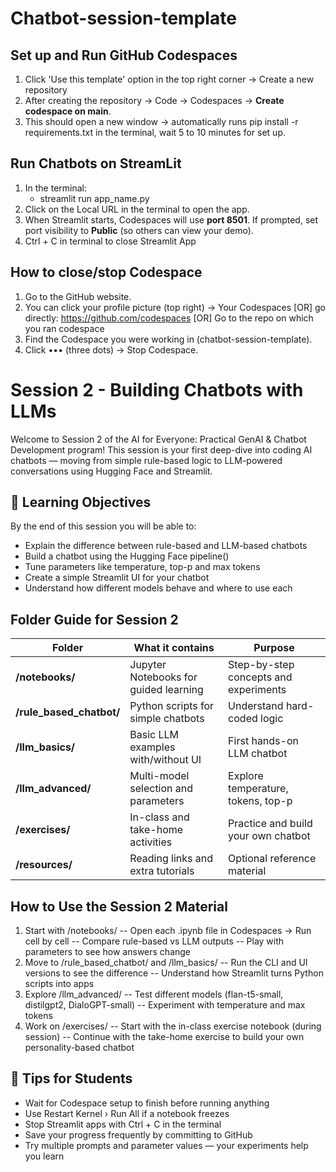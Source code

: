 # Chatbot-session-template

## Set up and Run GitHub Codespaces
1) Click 'Use this template' option in the top right corner -> Create a new repository
2) After creating the repository → Code → Codespaces → **Create codespace on main**.
3) This should open a new window -> automatically runs pip install -r requirements.txt in the terminal, wait 5 to 10 minutes for set up.

## Run Chatbots on StreamLit
1) In the terminal:
   - streamlit run app_name.py
2) Click on the Local URL in the terminal to open the app.
3)  When Streamlit starts, Codespaces will use **port 8501**.
   If prompted, set port visibility to **Public** (so others can view your demo).
4) Ctrl + C in terminal to close Streamlit App

## How to close/stop Codespace
1. Go to the GitHub website.
2. You can click your profile picture (top right) → Your Codespaces [OR] go directly: https://github.com/codespaces [OR] Go to the repo on which you ran codespace
3. Find the Codespace you were working in (chatbot-session-template).
4. Click ••• (three dots) → Stop Codespace.

# Session 2 - Building Chatbots with LLMs
Welcome to Session 2 of the AI for Everyone: Practical GenAI & Chatbot Development program!
This session is your first deep-dive into coding AI chatbots — moving from simple rule-based logic to LLM-powered conversations using Hugging Face and Streamlit.

## 🎯 Learning Objectives
By the end of this session you will be able to:
- Explain the difference between rule-based and LLM-based chatbots
- Build a chatbot using the Hugging Face pipeline()
- Tune parameters like temperature, top-p and max tokens
- Create a simple Streamlit UI for your chatbot
- Understand how different models behave and where to use each

## Folder Guide for Session 2
| Folder                   | What it contains                      | Purpose                               |
| ------------------------ | ------------------------------------- | ------------------------------------- |
| **/notebooks/**          | Jupyter Notebooks for guided learning | Step-by-step concepts and experiments |
| **/rule_based_chatbot/** | Python scripts for simple chatbots    | Understand hard-coded logic           |
| **/llm_basics/**         | Basic LLM examples with/without UI    | First hands-on LLM chatbot            |
| **/llm_advanced/**       | Multi-model selection and parameters  | Explore temperature, tokens, top-p    |
| **/exercises/**          | In-class and take-home activities     | Practice and build your own chatbot   |
| **/resources/**          | Reading links and extra tutorials     | Optional reference material           |

## How to Use the Session 2 Material
1. Start with /notebooks/
-- Open each .ipynb file in Codespaces → Run cell by cell
-- Compare rule-based vs LLM outputs
-- Play with parameters to see how answers change
2. Move to /rule_based_chatbot/ and /llm_basics/
-- Run the CLI and UI versions to see the difference
-- Understand how Streamlit turns Python scripts into apps
3. Explore /llm_advanced/
-- Test different models (flan-t5-small, distilgpt2, DialoGPT-small)
-- Experiment with temperature and max tokens
4. Work on /exercises/
-- Start with the in-class exercise notebook (during session)
-- Continue with the take-home exercise to build your own personality-based chatbot

## 🧭 Tips for Students

- Wait for Codespace setup to finish before running anything
- Use Restart Kernel › Run All if a notebook freezes
- Stop Streamlit apps with Ctrl + C in the terminal
- Save your progress frequently by committing to GitHub
- Try multiple prompts and parameter values — your experiments help you learn